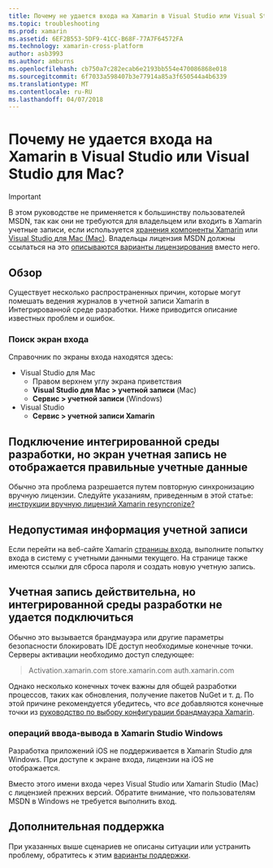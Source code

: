 ```yaml
---
title: Почему не удается входа на Xamarin в Visual Studio или Visual Studio для Mac?
ms.topic: troubleshooting
ms.prod: xamarin
ms.assetid: 6EF2B553-5DF9-41CC-B68F-77A7F64572FA
ms.technology: xamarin-cross-platform
author: asb3993
ms.author: amburns
ms.openlocfilehash: cb750a7c282ecab6e2193bb554e470086868e018
ms.sourcegitcommit: 6f7033a598407b3e77914a85a3f650544a4b6339
ms.translationtype: MT
ms.contentlocale: ru-RU
ms.lasthandoff: 04/07/2018
---
```

# <a name="why-cant-i-log-into-xamarin-in-visual-studio-or-visual-studio-for-mac"></a>Почему не удается входа на Xamarin в Visual Studio или Visual Studio для Mac?

> [!IMPORTANT]
> В этом руководстве не применяется к большинству пользователей MSDN, так как они не требуются для владельцем или входить в Xamarin учетные записи, если используется [хранения компоненты Xamarin](https://components.xamarin.com/) или [Visual Studio для Mac (Mac)](~/cross-platform/get-started/requirements.md). Владельцы лицензия MSDN должны ссылаться на это [описываются варианты лицензирования](~/cross-platform/get-started/requirements.md) вместо него.



## <a name="overview"></a>Обзор
Существует несколько распространенных причин, которые могут помешать ведения журналов в учетной записи Xamarin в Интегрированной среде разработки. Ниже приводится описание известных проблем и ошибок.

### <a name="finding-the-login-screen"></a>Поиск экран входа

Справочник по экраны входа находятся здесь:

- Visual Studio для Mac
   - Правом верхнем углу экрана приветствия
   - **Visual Studio для Mac > учетной записи** (Mac)
   - **Сервис > учетной записи** (Windows)
- Visual Studio
   - **Сервис > учетной записи Xamarin**

## <a name="the-ide-is-connecting-but-the-account-screen-isnt-showing-correct-login-information"></a>Подключение интегрированной среды разработки, но экран учетная запись не отображается правильные учетные данные

Обычно эта проблема разрешается путем повторную синхронизацию вручную лицензии.
Следуйте указаниям, приведенным в этой статье: [инструкции вручную лицензий Xamarin resyncronize?](~/cross-platform/troubleshooting/legacy-licenses/resync-licenses.md)

## <a name="invalid-account-information"></a>Недопустимая информация учетной записи

Если перейти на веб-сайте Xamarin [страницы входа](https://store.xamarin.com/Login?from=%2faccount%2f), выполните попытку входа в систему с учетными данными текущего.
На странице также имеются ссылки для сброса пароля и создать новую учетную запись.

## <a name="account-is-valid-but-the-ide-cant-connect"></a>Учетная запись действительна, но интегрированной среды разработки не удается подключиться

Обычно это вызывается брандмауэра или другие параметры безопасности блокировать IDE доступ необходимые конечные точки.
Серверы активации необходимо доступ следующее:

> Activation.xamarin.com store.xamarin.com auth.xamarin.com

Однако несколько конечных точек важны для общей разработки процессов, таких как обновления, получение пакетов NuGet и т. д. По этой причине рекомендуется убедитесь, что *все* добавляются конечные точки из [руководство по выбору конфигурации брандмауэра Xamarin](~/cross-platform/get-started/installation/firewall.md).

### <a name="ios-in-xamarin-studio-windows"></a>операций ввода-вывода в Xamarin Studio Windows
Разработка приложений iOS не поддерживается в Xamarin Studio для Windows. При доступе к экране входа, лицензии на iOS не отображается.

Вместо этого имени входа через Visual Studio или Xamarin Studio (Mac) с лицензией прежних версий. Обратите внимание, что пользователям MSDN в Windows не требуется выполнить вход.

## <a name="additional-support"></a>Дополнительная поддержка

При указанных выше сценариев не описаны ситуации или устранить проблему, обратитесь к этим [варианты поддержки](https://www.xamarin.com/support).
